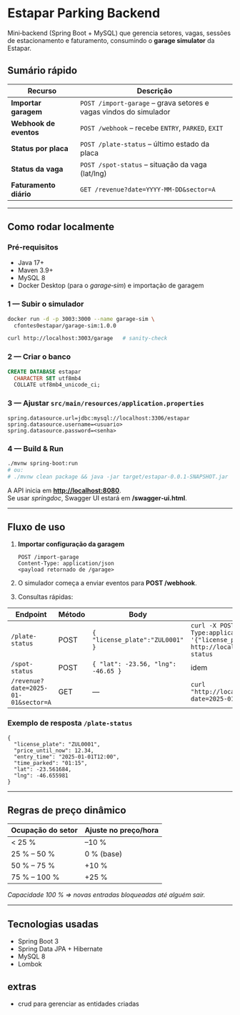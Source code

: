 # Estapar Parking Backend

Mini‑backend (Spring Boot + MySQL) que gerencia setores, vagas, sessões de estacionamento e faturamento, consumindo o **garage simulator** da Estapar.

## Sumário rápido

| Recurso                | Descrição                                                         |
| ---------------------- | ----------------------------------------------------------------- |
| **Importar garagem**   | `POST /import-garage` – grava setores e vagas vindos do simulador |
| **Webhook de eventos** | `POST /webhook` – recebe `ENTRY`, `PARKED`, `EXIT`                |
| **Status por placa**   | `POST /plate-status` – último estado da placa                     |
| **Status da vaga**     | `POST /spot-status` – situação da vaga (lat/lng)                  |
| **Faturamento diário** | `GET /revenue?date=YYYY-MM-DD&sector=A`                           |

---

## Como rodar localmente

### Pré‑requisitos

- Java 17+
- Maven 3.9+
- MySQL 8 
- Docker Desktop (para o *garage‑sim*) e importação de garagem

### 1 — Subir o simulador

```bash
docker run -d -p 3003:3000 --name garage-sim \
  cfontes0estapar/garage-sim:1.0.0

curl http://localhost:3003/garage   # sanity‑check
```

### 2 — Criar o banco

```sql
CREATE DATABASE estapar
  CHARACTER SET utf8mb4
  COLLATE utf8mb4_unicode_ci;
```

### 3 — Ajustar `src/main/resources/application.properties`

```properties
spring.datasource.url=jdbc:mysql://localhost:3306/estapar
spring.datasource.username=<usuario>
spring.datasource.password=<senha>
```

### 4 — Build & Run

```bash
./mvnw spring-boot:run
# ou:
# ./mvnw clean package && java -jar target/estapar-0.0.1-SNAPSHOT.jar
```

A API inicia em [**http://localhost:8080**](http://localhost:8080).\
Se usar *springdoc*, Swagger UI estará em **/swagger‑ui.html**.

---

## Fluxo de uso

1. **Importar configuração da garagem**

   ```http
   POST /import-garage
   Content-Type: application/json
   <payload retornado de /garage>
   ```

2. O simulador começa a enviar eventos para **POST /webhook**.

3. Consultas rápidas:

| Endpoint                            | Método | Body                               | Exemplo                                                                                                               |
| ----------------------------------- | ------ | ---------------------------------- | --------------------------------------------------------------------------------------------------------------------- |
| `/plate-status`                     | POST   | `{ "license_plate":"ZUL0001" }`    | `curl -X POST -H "Content-Type:application/json" -d '{"license_plate":"ZUL0001"}' http://localhost:8080/plate-status` |
| `/spot-status`                      | POST   | `{ "lat": -23.56, "lng": -46.65 }` | idem                                                                                                                  |
| `/revenue?date=2025-01-01&sector=A` | GET    | —                                  | `curl "http://localhost:8080/revenue?date=2025-01-01&sector=A"`                                                       |

### Exemplo de resposta `/plate-status`

```jsonc
{
  "license_plate": "ZUL0001",
  "price_until_now": 12.34,
  "entry_time": "2025-01-01T12:00",
  "time_parked": "01:15",
  "lat": -23.561684,
  "lng": -46.655981
}
```

---

## Regras de preço dinâmico

| Ocupação do setor | Ajuste no preço/hora |
| ----------------- | -------------------- |
| < 25 %            | –10 %                |
| 25 % – 50 %       | 0 % (base)           |
| 50 % – 75 %       | +10 %                |
| 75 % – 100 %      | +25 %                |

*Capacidade 100 % ⇒ novas entradas bloqueadas até alguém sair.*

---

## Tecnologias usadas

- Spring Boot 3
- Spring Data JPA + Hibernate
- MySQL 8
- Lombok

## extras
- crud para gerenciar as entidades criadas
